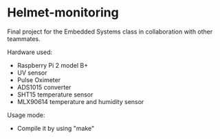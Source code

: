 # Helmet-monitoring

Final project for the Embedded Systems class in collaboration with other teammates.

Hardware used:
- Raspberry Pi 2 model B+
- UV sensor
- Pulse Oximeter
- ADS1015 converter
- SHT15 temperature sensor
- MLX90614 temperature and humidity sensor

Usage mode:
- Compile it by using "make"
